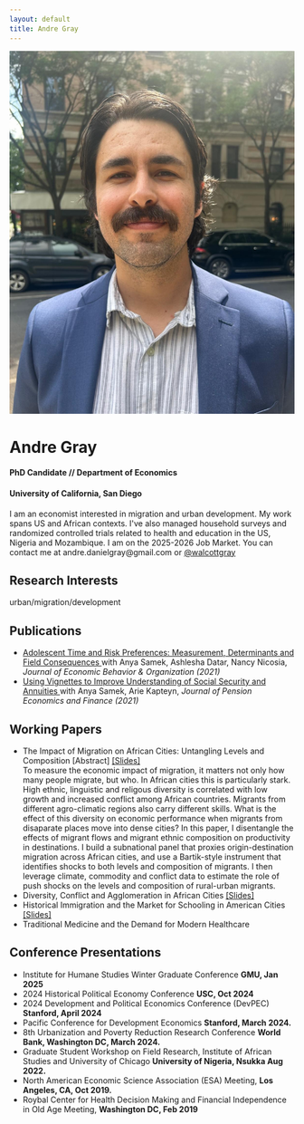 ```yaml
---
layout: default
title: Andre Gray
---
```

 <div class="profile-header">
    <img class="profile-picture" src="/assets/headshot_nyc.jpg" alt="Andre Gray" />
    <div class="profile-text">
      <h1>Andre Gray</h1>
      <div class="subtitle">
        <h4>PhD Candidate // Department of Economics</h4>
        <h4>University of California, San Diego</h4>
      </div>
      <p class="blurb">
        I am an economist interested in migration and urban development. My work spans US and African contexts. I've also managed household surveys and randomized controlled trials related to health and education in the US, Nigeria and Mozambique. I am on the 2025-2026 Job Market. You can contact me at andre.danielgray@gmail.com or <a href="https://x.com/walcottgray">@walcottgray</a>
      </p>
    </div>
  </div>


    
    
  <div class="right">
	<h2> Research Interests </h2>
      <p class="bio">
        urban/migration/development
      </p>
	  <h2> Publications </h2>
	  	<ul class="papers">
		<li class="papers"> <a href="https://www.sciencedirect.com/science/article/pii/S0167268120304820?casa_token=8i7I0Rx2ps4AAAAA:U1CrwwtcLwwwf6He2X5C9PHpnWjNQEbt4sH-iQz127j79Kte6Pya8BTJ1nlF_ZMg7PHFgNvzcw"> Adolescent Time and Risk Preferences:
		Measurement, Determinants and Field Consequences </a> with Anya Samek, Ashlesha Datar, Nancy Nicosia, <i>Journal of Economic Behavior & Organization (2021)</i> </li>
	  	<li class="papers"> <a href="https://www.nber.org/papers/w26176.pdf"> Using Vignettes to Improve Understanding of Social Security and
			Annuities </a>  with Anya Samek, Arie Kapteyn, <i>Journal of Pension Economics and Finance (2021)</i> </li>
	  	</ul>
	<h2> Working Papers</h2>
	  	<ul class="papers">
			<li> The Impact of Migration on African Cities: Untangling Levels and Composition
    <span class="clickable-paper"> [Abstract] </span> 
    <a href="/assets/ethnic_cities_5-13-25.pdf">[Slides]</a>
    <div class="abstract">
      To measure the economic impact of migration, it matters not only how many people migrate, but who. In African cities this is particularly stark. High ethnic, linguistic and religous diversity is correlated with low growth and increased conflict among African countries. Migrants from different agro-climatic regions also carry different skills. What is the effect of this diversity on economic performance when migrants from disaparate places move into dense cities? In this paper, I disentangle the effects of migrant flows and migrant ethnic composition on productivity in destinations. I build a subnational panel that proxies origin-destination migration across African cities, and use a Bartik-style instrument that identifies shocks to both levels and composition of migrants. I then leverage climate, commodity and conflict data to estimate the role of push shocks on the levels and composition of rural-urban migrants.
    </div>
  </li>
			<li> Diversity, Conflict and Agglomeration in African Cities  <a href="/assets/ethnic_cities_2-22-24.pdf">[Slides]</a>
			</li> 
			<li> Historical Immigration and the Market for Schooling in American Cities <a href="/assets/micro286_10-5-23.pdf">[Slides]</a> </li>
			<li> Traditional Medicine and the Demand for Modern Healthcare </li>
	  	</ul>
	  <h2> Conference Presentations </h2>
	  	<ul class="presentations">
<li class="presentations"> Institute for Humane Studies Winter Graduate Conference  <b>GMU, Jan 2025</b>
</li>
<li class="presentations"> 2024 Historical Political Economy Conference  <b>USC, Oct 2024</b>
</li>
<li class="presentations"> 2024 Development and Political Economics Conference (DevPEC)  <b>Stanford, April 2024</b>
</li>
<li class="presentations"> Pacific Conference for Development Economics <b> Stanford, March 2024.</b>
			</li>
			<li class="presentations"> 8th Urbanization and Poverty Reduction Research Conference <b> World Bank, Washington DC, March 2024.</b>
			</li>
		<li class="presentations"> Graduate Student Workshop on Field Research, Institute of African Studies and University of Chicago <b> University of Nigeria, Nsukka Aug 2022.</b>
			</li>
		<li class="presentations"> North American Economic Science Association (ESA) Meeting, <b> Los Angeles, CA, Oct 2019.</b>
			</li>
		<li class="presentations">  Roybal Center for Health Decision Making and Financial Independence in Old Age Meeting, <b> Washington DC, Feb 2019 </b>  </li>
	  	</ul>
    </div>

   <script>
document.addEventListener("DOMContentLoaded", function () {
  document.querySelectorAll(".clickable-paper").forEach(function (el) {
    el.style.cursor = "pointer";
    el.addEventListener("click", function () {
      const abstract = el.nextElementSibling.nextElementSibling;
      abstract.style.display = (abstract.style.display === "block") ? "none" : "block";
    });
  });
});
</script>
